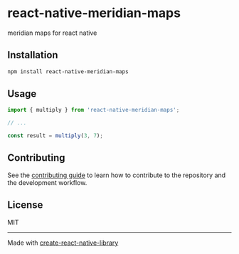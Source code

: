 # react-native-meridian-maps

meridian maps for react native

## Installation

```sh
npm install react-native-meridian-maps
```

## Usage


```js
import { multiply } from 'react-native-meridian-maps';

// ...

const result = multiply(3, 7);
```


## Contributing

See the [contributing guide](CONTRIBUTING.md) to learn how to contribute to the repository and the development workflow.

## License

MIT

---

Made with [create-react-native-library](https://github.com/callstack/react-native-builder-bob)
